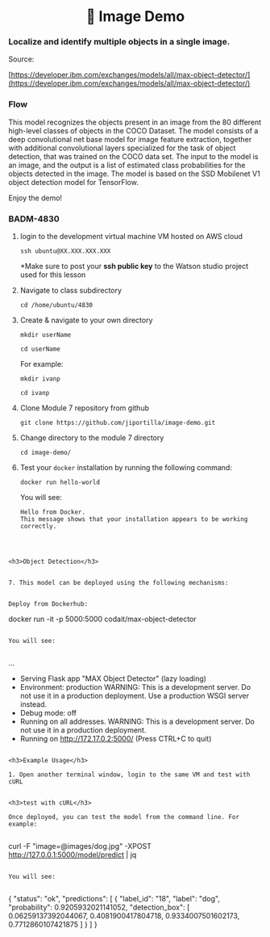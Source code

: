 <h1 align="center" style="border-bottom: none;">🔎 Image Demo </h1>

<h3> Localize and identify multiple objects in a single image.</h3>

Source:

[https://developer.ibm.com/exchanges/models/all/max-object-detector/](https://developer.ibm.com/exchanges/models/all/max-object-detector/)



### Flow

This model recognizes the objects present in an image from the 80 different high-level classes of objects in the COCO Dataset. The model consists of a deep convolutional net base model for image feature extraction, together with additional convolutional layers specialized for the task of object detection, that was trained on the COCO data set. The input to the model is an image, and the output is a list of estimated class probabilities for the objects detected in the image. The model is based on the SSD Mobilenet V1 object detection model for TensorFlow.



Enjoy the demo!

<h3>BADM-4830</h3>

</p>

1. login to the development virtual machine VM hosted on AWS cloud

	 `
    ssh ubuntu@XX.XXX.XXX.XXX
    `
    
    *Make sure to post your **ssh public key** to the Watson studio project used for this lesson
    
2. Navigate to class subdirectory

	`cd /home/ubuntu/4830`
	
3. Create & navigate to your own directory

	`mkdir userName`
	
	`cd userName`
	
	For example:
	
	`mkdir ivanp`
	
	`cd ivanp`
	
	
4. Clone Module 7 repository from github

	`git clone https://github.com/jiportilla/image-demo.git`
	
5. Change directory to the module 7 directory

	`cd image-demo/`
	
6. Test your `docker` installation by running the following command:

	`docker run hello-world`
	
	You will see:
	
	```
	Hello from Docker.
	This message shows that your installation appears to be working correctly.
```



<h3>Object Detection</h3>


7. This model can be deployed using the following mechanisms:


Deploy from Dockerhub:

```
docker run -it -p 5000:5000 codait/max-object-detector
```
	
You will see:
	
```
 ...
 * Serving Flask app "MAX Object Detector" (lazy loading)
 * Environment: production
   WARNING: This is a development server. Do not use it in a production deployment.
  Use a production WSGI server instead.
 * Debug mode: off
 * Running on all addresses.
   WARNING: This is a development server. Do not use it in a production deployment.
 * Running on http://172.17.0.2:5000/ (Press CTRL+C to quit)
```

<h3>Example Usage</h3>

1. Open another terminal window, login to the same VM and test with cURL


<h3>test with cURL</h3>

Once deployed, you can test the model from the command line. For example:


```
curl -F "image=@images/dog.jpg" -XPOST http://127.0.0.1:5000/model/predict | jq

```

You will see:


```
{
  "status": "ok",
  "predictions": [
    {
      "label_id": "18",
      "label": "dog",
      "probability": 0.9205932021141052,
      "detection_box": [
        0.06259137392044067,
        0.4081900417804718,
        0.9334007501602173,
        0.7712860107421875
      ]
    }
  ]
}
```
